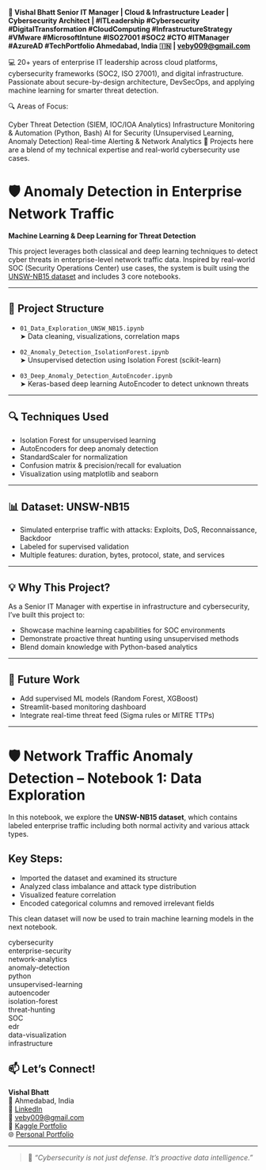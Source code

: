 **🔐 Vishal Bhatt
Senior IT Manager | Cloud & Infrastructure Leader | Cybersecurity Architect | #ITLeadership #Cybersecurity #DigitalTransformation #CloudComputing #InfrastructureStrategy #VMware #MicrosoftIntune #ISO27001 #SOC2 #CTO #ITManager #AzureAD #TechPortfolio
Ahmedabad, India 🇮🇳 | veby009@gmail.com**

💻 20+ years of enterprise IT leadership across cloud platforms, cybersecurity frameworks (SOC2, ISO 27001), and digital infrastructure. Passionate about secure-by-design architecture, DevSecOps, and applying machine learning for smarter threat detection.

🔍 Areas of Focus:

Cyber Threat Detection (SIEM, IOC/IOA Analytics)
Infrastructure Monitoring & Automation (Python, Bash)
AI for Security (Unsupervised Learning, Anomaly Detection)
Real-time Alerting & Network Analytics
🔗 Projects here are a blend of my technical expertise and real-world cybersecurity use cases.


# 🛡️ Anomaly Detection in Enterprise Network Traffic  
**Machine Learning & Deep Learning for Threat Detection**

This project leverages both classical and deep learning techniques to detect cyber threats in enterprise-level network traffic data. Inspired by real-world SOC (Security Operations Center) use cases, the system is built using the [UNSW-NB15 dataset](https://www.kaggle.com/datasets/mrwellsdavid/unsw-nb15) and includes 3 core notebooks.

---

## 📂 Project Structure

- `01_Data_Exploration_UNSW_NB15.ipynb`  
  ➤ Data cleaning, visualizations, correlation maps

- `02_Anomaly_Detection_IsolationForest.ipynb`  
  ➤ Unsupervised detection using Isolation Forest (scikit-learn)

- `03_Deep_Anomaly_Detection_AutoEncoder.ipynb`  
  ➤ Keras-based deep learning AutoEncoder to detect unknown threats

---

## 🔍 Techniques Used
- Isolation Forest for unsupervised learning
- AutoEncoders for deep anomaly detection
- StandardScaler for normalization
- Confusion matrix & precision/recall for evaluation
- Visualization using matplotlib and seaborn

---

## 📊 Dataset: UNSW-NB15
- Simulated enterprise traffic with attacks: Exploits, DoS, Reconnaissance, Backdoor
- Labeled for supervised validation
- Multiple features: duration, bytes, protocol, state, and services

---

## 💡 Why This Project?
As a Senior IT Manager with expertise in infrastructure and cybersecurity, I’ve built this project to:
- Showcase machine learning capabilities for SOC environments
- Demonstrate proactive threat hunting using unsupervised methods
- Blend domain knowledge with Python-based analytics

---

## 🧠 Future Work
- Add supervised ML models (Random Forest, XGBoost)
- Streamlit-based monitoring dashboard
- Integrate real-time threat feed (Sigma rules or MITRE TTPs)

---

# 🛡️ Network Traffic Anomaly Detection – Notebook 1: Data Exploration

In this notebook, we explore the **UNSW-NB15 dataset**, which contains labeled enterprise traffic including both normal activity and various attack types.

## Key Steps:
- Imported the dataset and examined its structure
- Analyzed class imbalance and attack type distribution
- Visualized feature correlation
- Encoded categorical columns and removed irrelevant fields

This clean dataset will now be used to train machine learning models in the next notebook.

cybersecurity  
enterprise-security  
network-analytics  
anomaly-detection  
python  
unsupervised-learning  
autoencoder  
isolation-forest  
threat-hunting  
SOC  
edr  
data-visualization  
infrastructure


## 📫 Let’s Connect!
**Vishal Bhatt**  
📍 Ahmedabad, India  
🔗 [LinkedIn](https://www.linkedin.com/in/vishal-bhatt-b0306718)  
📧 veby009@gmail.com  
📁 [Kaggle Portfolio](https://www.kaggle.com/veby009)  
🌐 [Personal Portfolio](https://vishal-bhatt-dsjmy.pyxl.ai/)

---

> 💬 _“Cybersecurity is not just defense. It’s proactive data intelligence.”_




